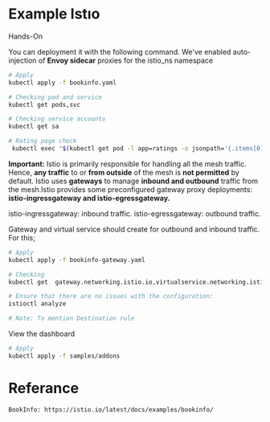 # Example Istıo 

Hands-On

You can deployment it with the following command.
We've enabled auto-injection of **Envoy sidecar** proxies for the istio_ns namespace
``` bash
# Apply
kubectl apply -f bookinfo.yaml

# Checking pod and service
kubectl get pods,svc

# Checking service accounts
kubectl get sa

# Rating page check
 kubectl exec "$(kubectl get pod -l app=ratings -o jsonpath='{.items[0].metadata.name}')" -c ratings -- curl -sS productpage:9080/productpage | grep -o "<title>.*</title>"

```

**Important:**  Istio is primarily responsible for handling all the mesh traffic. Hence, **any traffic** to or **from outside** of the mesh is **not permitted** by default. Istio uses **gateways** to manage **inbound and outbound** traffic from the mesh.Istio provides some preconfigured gateway proxy deployments: **istio-ingressgateway and istio-egressgateway.**

istio-ingressgateway: inbound traffic.
istio-egressgateway: outbound traffic.


Gateway and virtual service should create for outbound and inbound traffic. For this;
``` bash
# Apply
kubectl apply -f bookinfo-gateway.yaml

# Checking
kubectl get  gateway.networking.istio.io,virtualservice.networking.istio.io

# Ensure that there are no issues with the configuration:
istioctl analyze

# Note: To mention Destination rule

```



View the dashboard
``` bash
# Apply
kubectl apply -f samples/addons

```







# Referance
```
BookInfo: https://istio.io/latest/docs/examples/bookinfo/

```